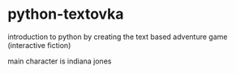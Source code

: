 # python-textovka

introduction to python by creating the text based adventure game (interactive fiction)

main character is indiana jones

